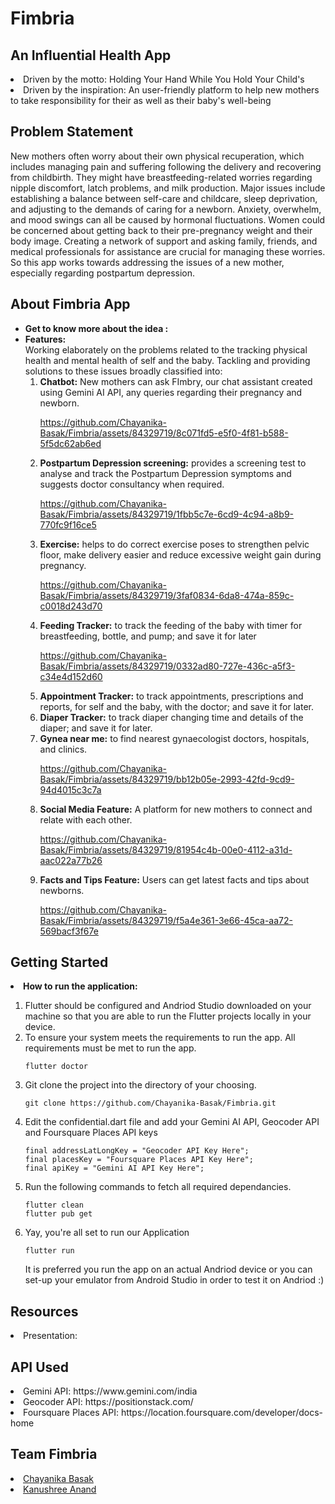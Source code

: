 # Fimbria
## An Influential Health App
<li>Driven by the motto: Holding Your Hand While You Hold Your Child's</li>
<li>Driven by the inspiration: An user-friendly platform to help new mothers to take responsibility for their as well as their baby's well-being</li>

## Problem Statement
New mothers often worry about their own physical recuperation, which includes managing pain and suffering following the delivery and recovering from childbirth. They might have breastfeeding-related worries regarding nipple discomfort, latch problems, and milk production. Major issues include establishing a balance between self-care and childcare, sleep deprivation, and adjusting to the demands of caring for a newborn. Anxiety, overwhelm, and mood swings can all be caused by hormonal fluctuations. Women could be concerned about getting back to their pre-pregnancy weight and their body image. Creating a network of support and asking family, friends, and medical professionals for assistance are crucial for managing these worries. So this app works towards addressing the issues of a new mother, especially regarding postpartum depression.

## About Fimbria App
<ul>
  <li><b>Get to know more about the idea :</b>
    <br>
  </li>


  <li><b>Features: </b>
    <br>Working elaborately on the problems related to the tracking physical health and mental health of self and the baby. Tackling and providing solutions to these issues broadly classified into:
    <ol>
      <li><b>Chatbot:</b> New mothers can ask FImbry, our chat assistant created using Gemini AI API, any queries regarding their pregnancy and newborn.

    




https://github.com/Chayanika-Basak/Fimbria/assets/84329719/8c071fd5-e5f0-4f81-b588-5f5dc62ab6ed







        
  </li>
      <li><b>Postpartum Depression screening:</b> provides a screening test to analyse and track the Postpartum Depression symptoms and suggests doctor consultancy when required.
      
      



https://github.com/Chayanika-Basak/Fimbria/assets/84329719/1fbb5c7e-6cd9-4c94-a8b9-770fc9f16ce5




      
  </li>
      <li><b>Exercise:</b> helps to do correct exercise poses to strengthen pelvic floor, make delivery easier and reduce excessive weight gain during pregnancy.
      




https://github.com/Chayanika-Basak/Fimbria/assets/84329719/3faf0834-6da8-474a-859c-c0018d243d70



      
  </li>
      <li><b>Feeding Tracker:</b> to track the feeding of the baby with timer for breastfeeding, bottle, and pump; and save it for later






https://github.com/Chayanika-Basak/Fimbria/assets/84329719/0332ad80-727e-436c-a5f3-c34e4d152d60




        
  </li>
      <li><b>Appointment Tracker:</b> to track appointments, prescriptions and reports, for self and the baby, with the doctor; and save it for later.

      




      
  </li>
      <li><b>Diaper Tracker:</b> to track diaper changing time and details of the diaper; and save it for later.

      




      
  </li>
      <li><b>Gynea near me:</b> to find nearest gynaecologist doctors, hospitals, and clinics.




https://github.com/Chayanika-Basak/Fimbria/assets/84329719/bb12b05e-2993-42fd-9cd9-94d4015c3c7a




      
  </li>
      <li><b>Social Media Feature:</b> A platform for new mothers to connect and relate with each other.





https://github.com/Chayanika-Basak/Fimbria/assets/84329719/81954c4b-00e0-4112-a31d-aac022a77b26




      
  </li>
  <li><b>Facts and Tips Feature:</b> Users can get latest facts and tips about newborns.

    


https://github.com/Chayanika-Basak/Fimbria/assets/84329719/f5a4e361-3e66-45ca-aa72-569bacf3f67e





  </li>
    </ol>
  </li>
</ul>

## Getting Started
<li><b>How to run the application:</b></li>
<ol>
  <li>Flutter should be configured and Andriod Studio downloaded on your machine so that you are able to run the Flutter projects locally in your device.</li>
  <li>To ensure your system meets the requirements to run the app. All requirements must be met to run the app.
    
    flutter doctor
    
  </li>
  <li>Git clone the project into the directory of your choosing.
         
    git clone https://github.com/Chayanika-Basak/Fimbria.git
    
  </li>
  <li>Edit the confidential.dart file and add your Gemini AI API, Geocoder API and Foursquare Places API keys
    
    final addressLatLongKey = "Geocoder API Key Here";
    final placesKey = "Foursquare Places API Key Here";
    final apiKey = "Gemini AI API Key Here";
    
  </li>
  <li>Run the following commands to fetch all required dependancies.
    
    flutter clean
    flutter pub get
    
  </li>
  <li>Yay, you're all set to run our Application
    
    flutter run
    
  </li>
  It is preferred you run the app on an actual Andriod device or you can set-up your emulator from Android Studio in order to test it on Andriod :)
</ol>

## Resources
<li>Presentation: </li>

## API Used
<li>Gemini API: https://www.gemini.com/india </li>
<li>Geocoder API: https://positionstack.com/ </li>
<li>Foursquare Places API: https://location.foursquare.com/developer/docs-home </li>

## Team Fimbria
<li><a href="https://github.com/Chayanika-Basak">Chayanika Basak</a></li>
<li><a href="https://github.com/kanushree2311">Kanushree Anand</a></li>
